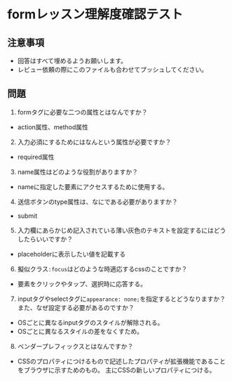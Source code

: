 # formレッスン理解度確認テスト

## 注意事項

- 回答はすべて埋めるようお願いします。
- レビュー依頼の際にこのファイルも合わせてプッシュしてください。

## 問題

1. formタグに必要な二つの属性とはなんですか？
  - action属性、method属性

2. 入力必須にするためにはなんという属性が必要ですか？
  - required属性

3. name属性はどのような役割がありますか？
  - nameに指定した要素にアクセスするために使用する。

4. 送信ボタンのtype属性は、なにである必要がありますか？
  - submit

5. 入力欄にあらかじめ記入されている薄い灰色のテキストを設定するにはどうしたらいいですか？
  - placeholderに表示したい値を記載する

6. 擬似クラス`:focus`はどのような時適応するcssのことですか？
  - 要素をクリックやタップ、選択時に応答する。

7. inputタグやselectタグに`appearance: none;`を指定するとどうなりますか？また、なぜ設定する必要があるのですか？
  - OSごとに異なるinputタグのスタイルが解除される。
  - OSごとに異なるスタイルの差をなくすため。

8. ベンダープレフィックスとはなんですか？
  - CSSのプロパティにつけるもので記述したプロパティが拡張機能であることをブラウザに示すためのもの。
    主にCSSの新しいプロパティにつける。